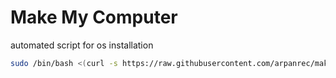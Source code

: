 # Make My Computer

automated script for os installation

```bash
sudo /bin/bash <(curl -s https://raw.githubusercontent.com/arpanrec/make_my_computer/main/debian/cloudinit.sh)
```

